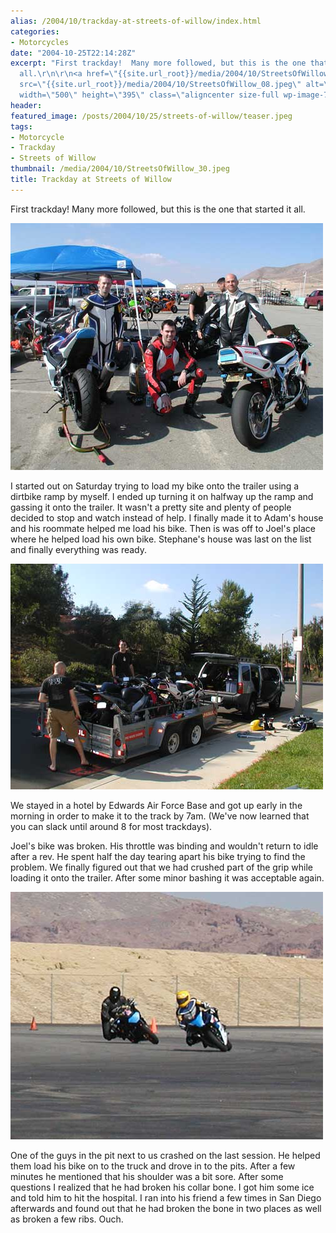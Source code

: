 ```yaml
---
alias: /2004/10/trackday-at-streets-of-willow/index.html
categories:
- Motorcycles
date: "2004-10-25T22:14:28Z"
excerpt: "First trackday!  Many more followed, but this is the one that started it
  all.\r\n\r\n<a href=\"{{site.url_root}}/media/2004/10/StreetsOfWillow_08.jpeg\"><img
  src=\"{{site.url_root}}/media/2004/10/StreetsOfWillow_08.jpeg\" alt=\"\" title=\"StreetsOfWillow_08\"
  width=\"500\" height=\"395\" class=\"aligncenter size-full wp-image-738\" /></a>\r\n\r\n"
header:
featured_image: /posts/2004/10/25/streets-of-willow/teaser.jpeg
tags:
- Motorcycle
- Trackday
- Streets of Willow
thumbnail: /media/2004/10/StreetsOfWillow_30.jpeg
title: Trackday at Streets of Willow
---
```

First trackday!  Many more followed, but this is the one that started it all.

![](StreetsOfWillow_08.jpeg)

I started out on Saturday trying to load my bike onto the trailer using a dirtbike ramp by myself.  I ended up turning it on halfway up the ramp and gassing it onto the trailer.  It wasn't a pretty site and plenty of people decided to stop and watch instead of help.  I finally made it to Adam's house and his roommate helped me load his bike.  Then is was off to Joel's place where he helped load his own bike.  Stephane's house was last on the list and finally everything was ready.

![](StreetsOfWillow_01.jpeg)

We stayed in a hotel by Edwards Air Force Base and got up early in the morning in order to make it to the track by 7am.  (We've now learned that you can slack until around 8 for most trackdays).

Joel's bike was broken.  His throttle was binding and wouldn't return to idle after a rev.  He spent half the day tearing apart his bike trying to find the problem.  We finally figured out that we had crushed part of the grip while loading it onto the trailer.  After some minor bashing it was acceptable again.

![](StreetsOfWillow_30.jpeg)

One of the guys in the pit next to us crashed on the last session.  He helped them load his bike on to the truck and drove in to the pits.  After a few minutes he mentioned that his shoulder was a bit sore.  After some questions I realized that he had broken his collar bone.  I got him some ice and told him to hit the hospital.  I ran into his friend a few times in San Diego afterwards and found out that he had broken the bone in two places as well as broken a few ribs.  Ouch.


